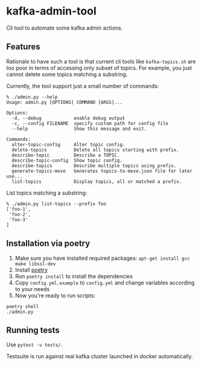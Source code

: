 # kafka-admin-tool

Cli tool to automate some kafka admin actions.

Features
--------

Rationale to have such a tool is that current cli tools like `kafka-topics.sh` are too poor in terms of accessing only subset of topics. For example, you just cannot delete some topics matching a substring.

Currently, the tool support just a small number of commands:

```
% ./admin.py --help
Usage: admin.py [OPTIONS] COMMAND [ARGS]...

Options:
  -d, --debug            enable debug output
  -c, --config FILENAME  specify custom path for config file
  --help                 Show this message and exit.

Commands:
  alter-topic-config     Alter topic config.
  delete-topics          Delete all topics starting with prefix.
  describe-topic         Describe a TOPIC.
  describe-topic-config  Show topic config.
  describe-topics        Describe multiple topics using prefix.
  generate-topics-move   Generates topics-to-move.json file for later use...
  list-topics            Display topics, all or matched a prefix.
```

List topics matching a substring:
```
% ./admin.py list-topics --prefix foo
['foo-1',
 'foo-2',
 'foo-3'
]
```


Installation via poetry
-----------------------

1. Make sure you have installed required packages: `apt-get install gcc make libssl-dev`
2. Install [poetry](https://python-poetry.org/docs/)
3. Run `poetry install` to install the dependencies
4. Copy `config.yml.example` to `config.yml` and change variables according to your needs
5. Now you're ready to run scripts:


```
poetry shell
./admin.py
```

Running tests
-------------

Use `pytest -v tests/`.

Testsuite is run against real kafka cluster launched in docker automatically.
